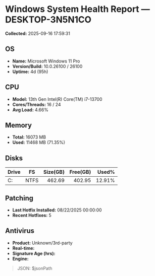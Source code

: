 # Windows System Health Report — DESKTOP-3N5N1CO
**Collected:** 2025-09-16 17:59:31

## OS
- **Name:** Microsoft Windows 11 Pro
- **Version/Build:** 10.0.26100 / 26100
- **Uptime:** 4d (95h)

## CPU
- **Model:** 13th Gen Intel(R) Core(TM) i7-13700
- **Cores/Threads:** 16 / 24
- **Avg Load:** 4.66%

## Memory
- **Total:** 16073 MB
- **Used:** 11468 MB (71.35%)

## Disks
| Drive | FS | Size(GB) | Free(GB) | Used% |
|---|---|---:|---:|---:|
| C: | NTFS | 462.69 | 402.95 | 12.91% |

## Patching
- **Last Hotfix Installed:** 08/22/2025 00:00:00
- **Recent Hotfixes:** 5

## Antivirus
- **Product:** Unknown/3rd-party
- **Real-time:** 
- **Signature Age (hrs):** 
- **Engine:** 

> JSON: $jsonPath
